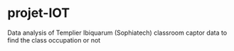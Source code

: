 # projet-IOT
Data analysis of Templier Ibiquarum (Sophiatech) classroom captor data to find the class occupation or not
